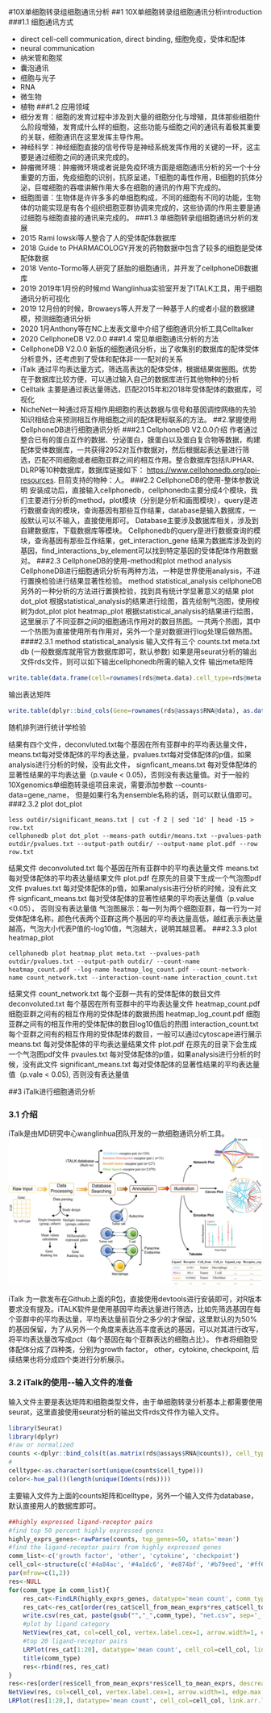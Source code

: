 #10X单细胞转录组细胞通讯分析
##1 10X单细胞转录组细胞通讯分析introduction
###1.1 细胞通讯方式
- direct cell-cell communication, direct binding, 细胞免疫，受体和配体
- neural communication
- 纳米管和胞浆
- 囊泡通讯
- 细胞与光子
- RNA
- 微生物
- 植物
###1.2 应用领域
- 细分发育：细胞的发育过程中涉及到大量的细胞分化与增殖，具体那些细胞什么阶段增殖，发育成什么样的细胞，这些功能与细胞之间的通讯有着极其重要的关联，细胞通讯在这里发挥主导作用。
- 神经科学：神经细胞直接的信号传导是神经系统发挥作用的关键的一环，这主要是通过细胞之间的通讯来完成的。
- 肿瘤微环境：肿瘤微环境或者说是免疫环境方面是细胞通讯分析的另一个十分重要的方面，免疫细胞的识别，抗原呈递，T细胞的毒性作用，B细胞的抗体分泌，巨噬细胞的吞噬讲解作用大多在细胞的通讯的作用下完成的。
- 细胞图谱：生物体是许许多多的单细胞构成，不同的细胞有不同的功能，生物体的功能实现是有各个组织细胞亚群协调来完成的，这些协调的作用主要是通过细胞与细胞直接的通讯来完成的。
###1.3 单细胞转录组细胞通讯分析的发展
- 2015 Rami lowski等人整合了人的受体配体数据库
- 2018 Guide to PHARMACOLOGY开发的药物数据中包含了较多的细胞是受体配体数据
- 2018 Vento-Tormo等人研究了胚胎的细胞通讯，并开发了cellphoneDB数据库
- 2019 2019年1月份的时候md Wanglinhua实验室开发了ITALK工具，用于细胞通讯分析可视化
- 2019 12月份的时候，Browaeys等人开发了一种基于人的或者小鼠的数据建模，预测细胞通讯分析
- 2020 1月Anthony等在NC上发表文章中介绍了细胞通讯分析工具Celltalker
- 2020 CellphoneDB V2.0.0
###1.4 常见单细胞通讯分析的方法
- CellphoneDB V2.0.0 新版的细胞通讯分析，出了收集别的数据库的配体受体分析意外，还考虑到了受体和配体非一一配对的关系
- iTalk 通过平均表达量方式，筛选高表达的配体受体，根据结果做圈图。优势在于数据库比较方便，可以通过输入自己的数据库进行其他物种的分析
- Celltalk 主要是通过表达量筛选，匹配2015年和2018年受体配体的数据库，可视化
- NicheNet一种通过将互相作用细胞的表达数据与信号和基因调控网络的先验知识相结合来预测相互作用细胞之间的配体靶标联系的方法。
##2.掌握使用CellphoneDB进行细胞通讯分析
###2.1 CellphoneDB V2.0.0介绍
作者通过整合已有的蛋白互作的数据、分泌蛋白，膜蛋白以及蛋白复合物等数据，构建配体受体数据库，一共获得2952对互作数据对，然后根据起表达量进行筛选，匹配不同细胞或者细胞亚群之间的相互作用。整合数据库包括IUPHAR、DLRP等10种数据库，数据库链接如下： https://www.cellphonedb.org/ppi-resources. 目前支持的物种：人。
###2.2 CellphoneDB的使用-整体参数说明
安装成功后，直接输入cellphonedb，cellphonedb主要分成4个模块，我们主要进行分析的method，plot模块（分别是分析和画图模块），query是进行数据查询的模块，查询基因有那些互作结果，database是输入数据库，一般默认可以不输入，直接使用即可。
Database主要涉及数据库相关，涉及到自建数据库，下载数据库等模块。
Cellphonedb的query是进行数据查询的模块，查询基因有那些互作结果，get_interaction_gene 结果为数据库涉及到的基因，find_interactions_by_element可以找到特定基因的受体配体作用数据对。
###2.3 CellphoneDB的使用-method和plot
method analysis CellphoneDB进行细胞通讯分析有两种方法，一种是世界使用analysis，不进行置换检验进行结果显著性检验。
method statistical_analysis cellphoneDB另外的一种分析的方法进行置换检验，找到具有统计学显著意义的结果
plot dot_plot 根据statistical_analysis的结果进行绘图，首先绘制气泡图，使用桉树为dot_plot
plot heatmap_plot 根据statistical_analysis的结果进行绘图，这里展示了不同亚群之间的细胞通讯作用对的数目热图。一共两个热图，其中一个热图为直接使用所有作用对，另外一个是对数据进行log处理后做热图。
####2.3.1 method statistical_analysis
输入文件有三个 counts.txt meta.txt db (一般数据库就用官方数据库即可，默认参数)
如果是用seurat分析的输出文件rds文件，则可以如下输出cellphonedb所需的输入文件
输出meta矩阵
```R
write.table(data.frame(cell=rownames(rds@meta.data).cell_type=rds@meta.data$seurat_clusters), 'meta.txt', sep='\t', quote=F, row.names=F)
```
输出表达矩阵
```R
write.table(dplyr::bind_cols(Gene=rownames(rds@assays$RNA@data), as.data.frame(rds@assays$RNA@data)), 'counts.txt', sep='\t', quote=F, row.names=F)
```
随机排列进行统计学检验

结果有四个文件，deconvluted.txt每个基因在所有亚群中的平均表达量文件， means.txt每对受体配体的平均表达量，pvalues.txt每对受体配体的p值，如果analysis进行分析的时候，没有此文件， signficant_means.txt 每对受体配体的显著性结果的平均表达量（p.vaule < 0.05)，否则没有表达量值。对于一般的10Xgenomics单细胞转录组项目来说，需要添加参数 --counts-data=gene_name， 但是如果行名为ensemble名称的话，则可以默认值即可。
###2.3.2 plot dot_plot

```shell
less outdir/significant_means.txt | cut -f 2 | sed '1d' | head -15 > row.txt
cellphonedb plot dot_plot --means-path outdir/means.txt --pvalues-path outdir/pvalues.txt --output-path outdir/ --output-name plot.pdf --row row.txt
```
结果文件
deconvoluted.txt 每个基因在所有亚群中的平均表达量文件
means.txt 每对受体配体的平均表达量结果文件
plot.pdf 在原先的目录下生成一个气泡图pdf文件
pvalues.txt 每对受体配体的p值，如果analysis进行分析的时候，没有此文件
signficant_means.txt 每对受体配体的显著性结果的平均表达量值（p.value <0.05）， 否则没有表达量值
气泡图展示：每一列为两个细胞亚群，每一行为一对受体配体名称，颜色代表两个亚群这两个基因的平均表达量高低，越红表示表达量越高，气泡大小代表P值的-log10值，气泡越大，说明其越显著。
###2.3.3 plot heatmap_plot
```shell
cellphonedb plot heatmap_plot meta.txt --pvalues-path outdir/pvalues.txt --output-path outdir/ --count-name heatmap_count.pdf --log-name heatmap_log_count.pdf --count-network-name count_network.txt --interaction-count-name interaction_count.txt
```
结果文件
count_network.txt 每个亚群一共有的受体配体的数目文件
deconvoluted.txt  每个基因在所有亚群中的平均表达量文件
heatmap_count.pdf 细胞亚群之间有的相互作用的受体配体的数据热图
heatmap_log_count.pdf 细胞亚群之间有的相互作用的受体配体的数目log10值后的热图
interaction_count.txt 每个亚群之间有的相互作用的受体配体的数目，一般可以通过cytoscape进行展示
means.txt 每对受体配体的平均表达量结果文件
plot.pdf 在原先的目录下会生成一个气泡图pdf文件
pvaules.txt 每对受体配体的p值，如果analysis进行分析的时候，没有此文件
significant_means.txt 每对受体配体的显著性结果的平均表达量值（p.vale < 0.05), 否则没有表达量值

##3 iTalk进行细胞通讯分析
### 3.1 介绍
iTalk是由MD研究中心wanglinhua团队开发的一款细胞通讯分析工具。
![](image/workflow.jpg)

iTalk 为一款发布在Github上面的R包，直接使用devtools进行安装即可，对R版本要求没有提及。iTALK软件是使用基因平均表达量进行筛选，比如先筛选基因在每个亚群中的平均表达量，平均表达量前百分之多少的才保留，这里默认的为50%的基因保留，为了从另外一个角度来表达高丰度表达的基因，可以对其进行改写，将平均表达量改写成pct（每个基因在每个亚群表达的细胞占比）。
作者将细胞受体配体分成了四种类，分别为growth factor， other，cytokine, checkpoint, 后续结果也将分成四个类进行分析展示。
### 3.2 iTalk的使用--输入文件的准备
输入文件主要是表达矩阵和细胞类型文件，由于单细胞转录分析基本上都需要使用seurat，这里直接使用seurat分析的输出文件rds文件作为输入文件。
```R
library(Seurat)
library(dplyr)
#raw or normalized
counts <-dplyr::bind_cols(t(as.matrix(rds@assays$RNA@counts)), cell_typ=rds@meta.data[as.vector(rownames(rds@assay$RNA@counts)),]$seurat_clusters, compare_group=rds@meta.data[as.vector(rownames(rds@assay$RNA@counts)),]$stim))
#
celltype<-as.character(sort(unique(counts$cell_type)))
color<-hue_pal()(length(unique(Idents(rds))))
```
主要输入文件为上面的counts矩阵和celltype，另外一个输入文件为database，默认直接用人的数据库即可。
```R
##highly expressed ligand-receptor pairs
#find top 50 percent highly expressed genes
highly_exprs_genes<-rawParse(counts, top_genes=50, stats='mean')
#find the ligand-receptor pairs from highly expressed genes
comm_list<-c('growth factor', 'other', 'cytokine', 'checkpoint')
cell_col<-structure(c('#4a84ac', '#4a1dc6', '#e874bf', '#b79eed', '#ff636b', '#52c63b', '#9ef49a'), names=unique(counts$cell_type))#color
par(mfrow=c(1,2))
res<-NULL
for(comm_type in comm_list){
	res_cat<-FindLR(highly_exprs_genes, datatype='mean count', comm_type=comm_type)#找到受体配体结果
	res_cat<-res_cat[order(res_cat$cell_from_mean_exprs*res_cat$cell_to_mean_exprs, decreasing=T),]#排序
	write.csv(res_cat, paste(gsub("","_",comm_type), "net.csv", sep='_'), quote=F, row.names=T)#输出表格结果
	#plot by ligand category
	NetView(res_cat, col=cell_col, vertex.label.cex=1, arrow.width=1, edge.max.width=5)
	#top 20 ligand-receptor pairs
	LRPlot(res_cat[1:20], datatype='mean count', cell_col=cell_col, link.arr.lwd=res_cat$cell_from_mean_exprs[1:20], link.arr.width=res_cat$cell_to_mean_exprs[1:20])
	title(comm_type)
	res<-rbind(res, res_cat)
}
res<-res[order(res$cell_from_mean_exprs*res$cell_to_mean_exprs, descreasing=T),][1:20,]
NetView(res, col=cell_col, vertex.label.cex=1, arrow.width=1, edge.max.width=5)
LRPlot(res[1:20,], datatype='mean count', cell_col=cell_col, link.arr.lwd=res$cell_from_mean_exprs[1:20], link.arr.width=res$cell_to_mean_exprs[1:20])
```